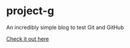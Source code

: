 # project-g
An incredibly simple blog to test Git and GitHub

[Check it out here](https://aaronftv.github.io/project-g/index.html)
